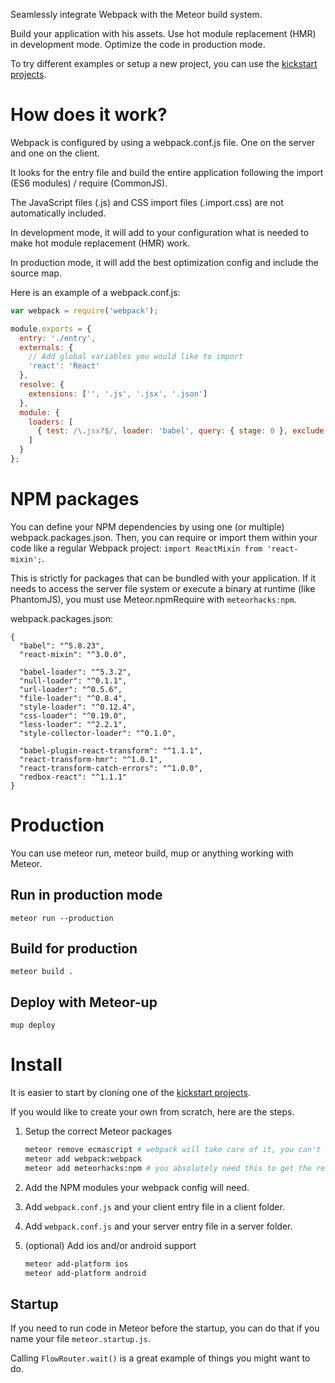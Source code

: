 Seamlessly integrate Webpack with the Meteor build system.

Build your application with his assets. Use hot module replacement (HMR) in development mode. Optimize the code in production mode.

To try different examples or setup a new project, you can use the [kickstart projects](https://github.com/thereactivestack/kickstart).

# How does it work?
Webpack is configured by using a webpack.conf.js file. One on the server and one on the client.

It looks for the entry file and build the entire application following the import (ES6 modules) / require (CommonJS).

The JavaScript files (.js) and CSS import files (.import.css) are not automatically included.

In development mode, it will add to your configuration what is needed to make hot module replacement (HMR) work.

In production mode, it will add the best optimization config and include the source map.

Here is an example of a webpack.conf.js:

```javascript
var webpack = require('webpack');

module.exports = {
  entry: './entry',
  externals: {
    // Add global variables you would like to import
    'react': 'React'
  },
  resolve: {
    extensions: ['', '.js', '.jsx', '.json']
  },
  module: {
    loaders: [
      { test: /\.jsx?$/, loader: 'babel', query: { stage: 0 }, exclude: /node_modules/ }
    ]
  }
};
```

# NPM packages
You can define your NPM dependencies by using one (or multiple) webpack.packages.json. Then, you can require or import them within your code like a regular Webpack project: `import ReactMixin from 'react-mixin';`.

This is strictly for packages that can be bundled with your application. If it needs to access the server file system or execute a binary at runtime (like PhantomJS), you must use Meteor.npmRequire with `meteorhacks:npm`.

webpack.packages.json:
```
{
  "babel": "^5.8.23",
  "react-mixin": "^3.0.0",

  "babel-loader": "^5.3.2",
  "null-loader": "^0.1.1",
  "url-loader": "^0.5.6",
  "file-loader": "^0.8.4",
  "style-loader": "^0.12.4",
  "css-loader": "^0.19.0",
  "less-loader": "^2.2.1",
  "style-collector-loader": "^0.1.0",

  "babel-plugin-react-transform": "^1.1.1",
  "react-transform-hmr": "^1.0.1",
  "react-transform-catch-errors": "^1.0.0",
  "redbox-react": "^1.1.1"
}
```

# Production
You can use meteor run, meteor build, mup or anything working with Meteor.

## Run in production mode
`meteor run --production`

## Build for production
`meteor build .`

## Deploy with Meteor-up
`mup deploy`

# Install
It is easier to start by cloning one of the [kickstart projects](https://github.com/thereactivestack/kickstart).

If you would like to create your own from scratch, here are the steps.

1. Setup the correct Meteor packages
    ```bash
    meteor remove ecmascript # webpack will take care of it, you can't keep both
    meteor add webpack:webpack
    meteor add meteorhacks:npm # you absolutely need this to get the relevant NPM modules
    ```

1. Add the NPM modules your webpack config will need.

1. Add `webpack.conf.js` and your client entry file in a client folder.

1. Add `webpack.conf.js` and your server entry file in a server folder.

1. (optional) Add ios and/or android support
    ```bash
    meteor add-platform ios
    meteor add-platform android
    ```

## Startup
If you need to run code in Meteor before the startup, you can do that if you name your file `meteor.startup.js`.

Calling `FlowRouter.wait()` is a great example of things you might want to do.
